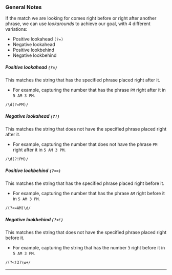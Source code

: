 ### General Notes

If the match we are looking for comes right before or right after another phrase, we can use *lookarounds* to achieve our goal, with 4 different variations:
- Positive lookahead `(?=)`
- Negative lookahead
- Positive lookbehind
- Negative lookbehind

##### Positive lookahead `(?=)`

This matches the string that has the specified phrase placed right after it.
- For example, capturing the number that has the phrase `PM` right after it in `5 AM 3 PM`.
```
/\d(?=PM)/
```

##### Negative lookahead `(?!)`

This matches the string that does not have the specified phrase placed right after it.
- For example, capturing the number that does not have the phrase `PM` right after it in `5 AM 3 PM`.
```
/\d(?!PM)/
```

##### Positive lookbehind `(?<=)`

This matches the string that has the specified phrase placed right before it.
- For example, capturing the number that has the phrase `AM` right before it in `5 AM 3 PM`.
```
/(?<=AM)\d/
```

##### Negative lookbehind `(?<!)`

This matches the string that does not have the specified phrase placed right before it.
- For example, capturing the string that has the number `3` right before it in `5 AM 3 PM`.
```
/(?<!3)\w+/
```

***

